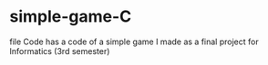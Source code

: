 # simple-game-C
file Code has a code of a simple game I made as a final project for Informatics (3rd semester)

